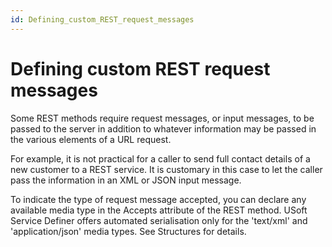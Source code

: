 ```yaml
---
id: Defining_custom_REST_request_messages
---
```


# Defining custom REST request messages

Some REST methods require request messages, or input messages, to be passed to the server in addition to whatever information may be passed in the various elements of a URL request.

For example, it is not practical for a caller to send full contact details of a new customer to a REST service. It is customary in this case to let the caller pass the information in an XML or JSON input message.

To indicate the type of request message accepted, you can declare any available media type in the Accepts attribute of the REST method. USoft Service Definer offers automated serialisation only for the 'text/xml' and 'application/json' media types. See Structures for details.